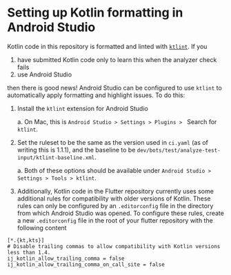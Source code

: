 # Setting up Kotlin formatting in Android Studio

Kotlin code in this repository is formatted and linted with [`ktlint`](https://github.com/pinterest/ktlint).
If you
1. have submitted Kotlin code only to learn this when the analyzer check fails
2. use Android Studio


then there is good news! Android Studio can be configured to use `ktlint` to automatically apply formatting and highlight issues. To do this:


1. Install the `ktlint` extension for Android Studio

   a. On Mac, this is `Android Studio > Settings > Plugins > ` Search for `ktlint`.

2. Set the ruleset to be the same as the version used in `ci.yaml` (as of writing this is 1.1.1), and the baseline to be `dev/bots/test/analyze-test-input/ktlint-baseline.xml`.

   a. Both of these options should be available under `Android Studio > Settings > Tools > ktlint`.

3. Additionally, Kotlin code in the Flutter repository currently uses some additional rules for compatibility with older versions of Kotlin. 
These rules can only be configured by an `.editorconfig` file in the directory from which Android Studio was opened. To configure these rules, create a new `.editorconfig` file in the root of your flutter repository with the following content
```
[*.{kt,kts}]
# Disable trailing commas to allow compatibility with Kotlin versions less than 1.4.
ij_kotlin_allow_trailing_comma = false
ij_kotlin_allow_trailing_comma_on_call_site = false
```
